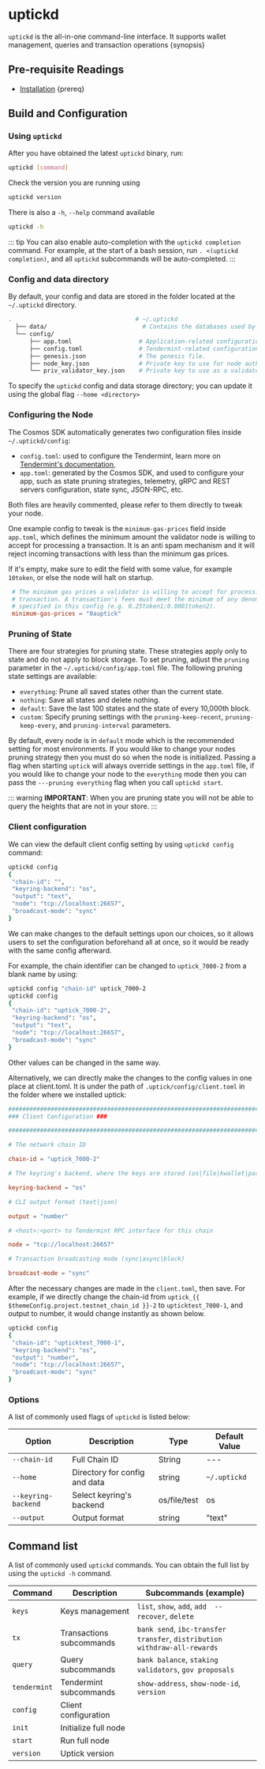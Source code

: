 <!--
order: 2
-->

# uptickd

`uptickd` is the all-in-one command-line interface. It supports wallet management, queries and transaction operations {synopsis}

## Pre-requisite Readings

- [Installation](./installation.md) {prereq}

## Build and Configuration

### Using `uptickd`

After you have obtained the latest `uptickd` binary, run:

```bash
uptickd [command]
```

Check the version you are running using

```bash
uptickd version
```

There is also a `-h`, `--help` command available

```bash
uptickd -h
```

::: tip
You can also enable auto-completion with the `uptickd completion` command. For example, at the start of a bash session, run `. <(uptickd completion)`, and all `uptickd` subcommands will be auto-completed.
:::

### Config and data directory

By default, your config and data are stored in the folder located at the `~/.uptickd` directory.

```bash
.                                   # ~/.uptickd
  ├── data/                           # Contains the databases used by the node.
  └── config/
      ├── app.toml                   # Application-related configuration file.
      ├── config.toml                # Tendermint-related configuration file.
      ├── genesis.json               # The genesis file.
      ├── node_key.json              # Private key to use for node authentication in the p2p protocol.
      └── priv_validator_key.json    # Private key to use as a validator in the consensus protocol.
```

To specify the `uptickd` config and data storage directory; you can update it using the global flag `--home <directory>`

### Configuring the Node

The Cosmos SDK automatically generates two configuration files inside `~/.uptickd/config`:

- `config.toml`: used to configure the Tendermint, learn more on [Tendermint's documentation](https://docs.tendermint.com/master/nodes/configuration.html),
- `app.toml`: generated by the Cosmos SDK, and used to configure your app, such as state pruning strategies, telemetry, gRPC and REST servers configuration, state sync, JSON-RPC, etc.

Both files are heavily commented, please refer to them directly to tweak your node.

One example config to tweak is the `minimum-gas-prices` field inside `app.toml`, which defines the minimum amount the validator node is willing to accept for processing a transaction. It is an anti spam mechanism and it will reject incoming transactions with less than the minimum gas prices.

If it's empty, make sure to edit the field with some value, for example `10token`, or else the node will halt on startup.

```toml
 # The minimum gas prices a validator is willing to accept for processing a
 # transaction. A transaction's fees must meet the minimum of any denomination
 # specified in this config (e.g. 0.25token1;0.0001token2).
 minimum-gas-prices = "0auptick"
```

### Pruning of State

There are four strategies for pruning state. These strategies apply only to state and do not apply to block storage.
To set pruning, adjust the `pruning` parameter in the `~/.uptickd/config/app.toml` file.
The following pruning state settings are available:

- `everything`: Prune all saved states other than the current state.
- `nothing`: Save all states and delete nothing.
- `default`: Save the last 100 states and the state of every 10,000th block.
- `custom`: Specify pruning settings with the `pruning-keep-recent`, `pruning-keep-every`, and `pruning-interval` parameters.

By default, every node is in `default` mode which is the recommended setting for most environments.
If you would like to change your nodes pruning strategy then you must do so when the node is initialized. Passing a flag when starting `uptick` will always override settings in the `app.toml` file, if you would like to change your node to the `everything` mode then you can pass the `---pruning everything` flag when you call `uptickd start`.

::: warning
**IMPORTANT**:
When you are pruning state you will not be able to query the heights that are not in your store.
:::

### Client configuration

We can view the default client config setting by using `uptickd config` command:

```bash
uptickd config
{
 "chain-id": "",
 "keyring-backend": "os",
 "output": "text",
 "node": "tcp://localhost:26657",
 "broadcast-mode": "sync"
}
```

We can make changes to the default settings upon our choices, so it allows users to set the configuration beforehand all at once, so it would be ready with the same config afterward.

For example, the chain identifier can be changed to `uptick_7000-2` from a blank name by using:

```bash
uptickd config "chain-id" uptick_7000-2
uptickd config
{
 "chain-id": "uptick_7000-2",
 "keyring-backend": "os",
 "output": "text",
 "node": "tcp://localhost:26657",
 "broadcast-mode": "sync"
}
```

Other values can be changed in the same way.

Alternatively, we can directly make the changes to the config values in one place at client.toml. It is under the path of `.uptick/config/client.toml` in the folder where we installed uptick:

```toml
############################################################################
### Client Configuration ###

############################################################################

# The network chain ID

chain-id = "uptick_7000-2"

# The keyring's backend, where the keys are stored (os|file|kwallet|pass|test|memory)

keyring-backend = "os"

# CLI output format (text|json)

output = "number"

# <host>:<port> to Tendermint RPC interface for this chain

node = "tcp://localhost:26657"

# Transaction broadcasting mode (sync|async|block)

broadcast-mode = "sync"
```

After the necessary changes are made in the `client.toml`, then save. For example, if we directly change the chain-id from `uptick_{{ $themeConfig.project.testnet_chain_id }}-2` to `upticktest_7000-1`, and output to number, it would change instantly as shown below.

```bash
uptickd config
{
 "chain-id": "upticktest_7000-1",
 "keyring-backend": "os",
 "output": "number",
 "node": "tcp://localhost:26657",
 "broadcast-mode": "sync"
}
```

### Options

A list of commonly used flags of `uptickd` is listed below:

| Option              | Description                   | Type         | Default Value   |
|---------------------|-------------------------------|--------------|-----------------|
| `--chain-id`        | Full Chain ID                 | String       | ---             |
| `--home`            | Directory for config and data | string       | `~/.uptickd`     |
| `--keyring-backend` | Select keyring's backend      | os/file/test | os              |
| `--output`          | Output format                 | string       | "text"          |

## Command list

A list of commonly used `uptickd` commands. You can obtain the full list by using the `uptickd -h` command.

| Command      | Description              | Subcommands (example)                                                     |
|--------------|--------------------------|---------------------------------------------------------------------------|
| `keys`       | Keys management          | `list`, `show`, `add`, `add  --recover`, `delete`                         |
| `tx`         | Transactions subcommands | `bank send`, `ibc-transfer transfer`, `distribution withdraw-all-rewards` |
| `query`      | Query subcommands        | `bank balance`, `staking validators`, `gov proposals`                     |
| `tendermint` | Tendermint subcommands   | `show-address`, `show-node-id`, `version`                                 |
| `config`     | Client configuration     |                                                                           |
| `init`       | Initialize full node     |                                                                           |
| `start`      | Run full node            |                                                                           |
| `version`    | Uptick version            |                                                                           |
